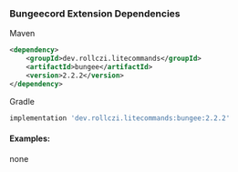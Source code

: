 ### Bungeecord Extension Dependencies
Maven
```xml
<dependency>
    <groupId>dev.rollczi.litecommands</groupId>
    <artifactId>bungee</artifactId>
    <version>2.2.2</version>
</dependency>
```
Gradle
```groovy
implementation 'dev.rollczi.litecommands:bungee:2.2.2'
```

#### Examples:
none